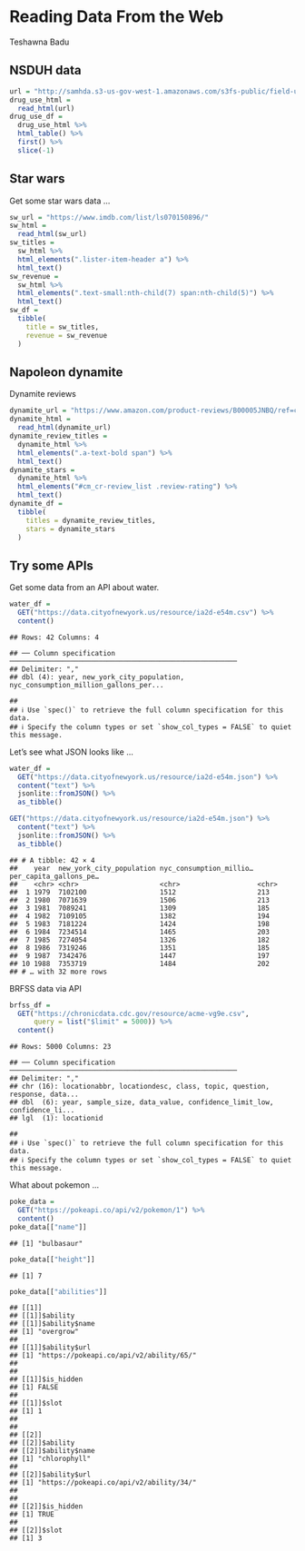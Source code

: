 Reading Data From the Web
================
Teshawna Badu

## NSDUH data

``` r
url = "http://samhda.s3-us-gov-west-1.amazonaws.com/s3fs-public/field-uploads/2k15StateFiles/NSDUHsaeShortTermCHG2015.htm"
drug_use_html = 
  read_html(url)
drug_use_df = 
  drug_use_html %>% 
  html_table() %>% 
  first() %>% 
  slice(-1) 
```

## Star wars

Get some star wars data …

``` r
sw_url = "https://www.imdb.com/list/ls070150896/"
sw_html = 
  read_html(sw_url)
sw_titles = 
  sw_html %>% 
  html_elements(".lister-item-header a") %>% 
  html_text()
sw_revenue = 
  sw_html %>% 
  html_elements(".text-small:nth-child(7) span:nth-child(5)") %>% 
  html_text()
sw_df = 
  tibble(
    title = sw_titles,
    revenue = sw_revenue
  )
```

## Napoleon dynamite

Dynamite reviews

``` r
dynamite_url = "https://www.amazon.com/product-reviews/B00005JNBQ/ref=cm_cr_arp_d_viewopt_rvwer?ie=UTF8&reviewerType=avp_only_reviews&sortBy=recent&pageNumber=1"
dynamite_html = 
  read_html(dynamite_url)
dynamite_review_titles = 
  dynamite_html %>% 
  html_elements(".a-text-bold span") %>% 
  html_text()
dynamite_stars = 
  dynamite_html %>% 
  html_elements("#cm_cr-review_list .review-rating") %>% 
  html_text()
dynamite_df =
  tibble(
    titles = dynamite_review_titles,
    stars = dynamite_stars
  )
```

## Try some APIs

Get some data from an API about water.

``` r
water_df =
  GET("https://data.cityofnewyork.us/resource/ia2d-e54m.csv") %>% 
  content()
```

    ## Rows: 42 Columns: 4

    ## ── Column specification ────────────────────────────────────────────────────────
    ## Delimiter: ","
    ## dbl (4): year, new_york_city_population, nyc_consumption_million_gallons_per...

    ## 
    ## ℹ Use `spec()` to retrieve the full column specification for this data.
    ## ℹ Specify the column types or set `show_col_types = FALSE` to quiet this message.

Let’s see what JSON looks like …

``` r
water_df =
  GET("https://data.cityofnewyork.us/resource/ia2d-e54m.json") %>% 
  content("text") %>% 
  jsonlite::fromJSON() %>% 
  as_tibble()
```

``` r
GET("https://data.cityofnewyork.us/resource/ia2d-e54m.json") %>% 
  content("text") %>% 
  jsonlite::fromJSON() %>% 
  as_tibble()
```

    ## # A tibble: 42 × 4
    ##    year  new_york_city_population nyc_consumption_millio… per_capita_gallons_pe…
    ##    <chr> <chr>                    <chr>                   <chr>                 
    ##  1 1979  7102100                  1512                    213                   
    ##  2 1980  7071639                  1506                    213                   
    ##  3 1981  7089241                  1309                    185                   
    ##  4 1982  7109105                  1382                    194                   
    ##  5 1983  7181224                  1424                    198                   
    ##  6 1984  7234514                  1465                    203                   
    ##  7 1985  7274054                  1326                    182                   
    ##  8 1986  7319246                  1351                    185                   
    ##  9 1987  7342476                  1447                    197                   
    ## 10 1988  7353719                  1484                    202                   
    ## # … with 32 more rows

BRFSS data via API

``` r
brfss_df = 
  GET("https://chronicdata.cdc.gov/resource/acme-vg9e.csv",
      query = list("$limit" = 5000)) %>% 
  content()
```

    ## Rows: 5000 Columns: 23

    ## ── Column specification ────────────────────────────────────────────────────────
    ## Delimiter: ","
    ## chr (16): locationabbr, locationdesc, class, topic, question, response, data...
    ## dbl  (6): year, sample_size, data_value, confidence_limit_low, confidence_li...
    ## lgl  (1): locationid

    ## 
    ## ℹ Use `spec()` to retrieve the full column specification for this data.
    ## ℹ Specify the column types or set `show_col_types = FALSE` to quiet this message.

What about pokemon …

``` r
poke_data = 
  GET("https://pokeapi.co/api/v2/pokemon/1") %>% 
  content()
poke_data[["name"]]
```

    ## [1] "bulbasaur"

``` r
poke_data[["height"]]
```

    ## [1] 7

``` r
poke_data[["abilities"]]
```

    ## [[1]]
    ## [[1]]$ability
    ## [[1]]$ability$name
    ## [1] "overgrow"
    ## 
    ## [[1]]$ability$url
    ## [1] "https://pokeapi.co/api/v2/ability/65/"
    ## 
    ## 
    ## [[1]]$is_hidden
    ## [1] FALSE
    ## 
    ## [[1]]$slot
    ## [1] 1
    ## 
    ## 
    ## [[2]]
    ## [[2]]$ability
    ## [[2]]$ability$name
    ## [1] "chlorophyll"
    ## 
    ## [[2]]$ability$url
    ## [1] "https://pokeapi.co/api/v2/ability/34/"
    ## 
    ## 
    ## [[2]]$is_hidden
    ## [1] TRUE
    ## 
    ## [[2]]$slot
    ## [1] 3
